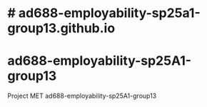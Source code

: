 # # ad688-employability-sp25a1-group13.github.io
# ad688-employability-sp25A1-group13
Project MET ad688-employability-sp25A1-group13
